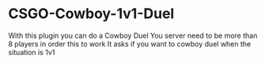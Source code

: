 # CSGO-Cowboy-1v1-Duel
With this plugin you can do a Cowboy Duel
You server need to be more than 8 players in order this to work
It asks if you want to cowboy duel when the situation is 1v1
